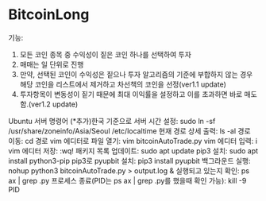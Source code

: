 # BitcoinLong

기능:
1. 모든 코인 종목 중 수익성이 짙은 코인 하나를 선택하여 투자
2. 매매는 일 단위로 진행
3. 만약, 선택된 코인이 수익성은 짙으나 투자 알고리즘의 기준에 부합하지 않는 경우 해당 코인을 리스트에서 제거하고 차선책의 코인을 선정(ver1.1 update)
4. 투자항목이 변동성이 짙기 때문에 최대 이익률을 설정하고 이를 초과하면 바로 매도함.(ver1.2 update)

Ubuntu 서버 명령어
(*추가)한국 기준으로 서버 시간 설정: sudo ln -sf /usr/share/zoneinfo/Asia/Seoul /etc/localtime
현재 경로 상세 출력: ls -al
경로 이동: cd 경로
vim 에디터로 파일 열기: vim bitcoinAutoTrade.py
vim 에디터 입력: i
vim 에디터 저장: :wq!
패키지 목록 업데이트: sudo apt update
pip3 설치: sudo apt install python3-pip
pip3로 pyupbit 설치: pip3 install pyupbit
백그라운드 실행: nohup python3 bitcoinAutoTrade.py > output.log &
실행되고 있는지 확인: ps ax | grep .py
프로세스 종료(PID는 ps ax | grep .py를 했을때 확인 가능): kill -9 PID
